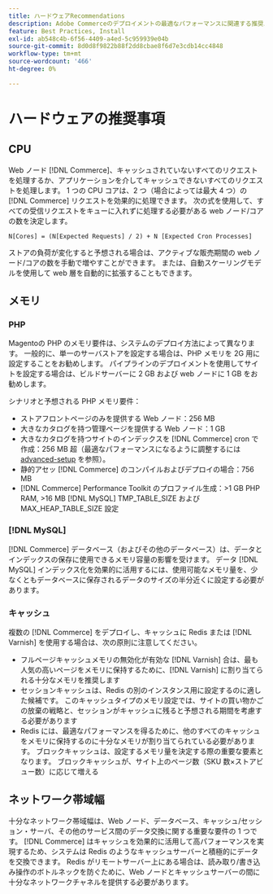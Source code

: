 ```yaml
---
title: ハードウェアRecommendations
description: Adobe Commerceのデプロイメントの最適なパフォーマンスに関連する推奨ハードウェアのリストを確認します。
feature: Best Practices, Install
exl-id: ab548c4b-6f56-4409-a4ed-5c959939e04b
source-git-commit: 8d0d8f9822b88f2dd8cbae8f6d7e3cdb14cc4848
workflow-type: tm+mt
source-wordcount: '466'
ht-degree: 0%

---
```


# ハードウェアの推奨事項

## CPU

Web ノード [!DNL Commerce]、キャッシュされていないすべてのリクエストを処理するか、アプリケーションを介してキャッシュできないすべてのリクエストを処理します。 1 つの CPU コアは、2 つ（場合によっては最大 4 つ）の [!DNL Commerce] リクエストを効果的に処理できます。 次の式を使用して、すべての受信リクエストをキューに入れずに処理する必要がある web ノード/コアの数を決定します。

```
N[Cores] = (N[Expected Requests] / 2) + N [Expected Cron Processes]
```

ストアの負荷が変化すると予想される場合は、アクティブな販売期間の web ノード/コアの数を手動で増やすことができます。 または、自動スケーリングモデルを使用して web 層を自動的に拡張することもできます。

## メモリ

### PHP

Magentoの PHP のメモリ要件は、システムのデプロイ方法によって異なります。  一般的に、単一のサーバストアを設定する場合は、PHP メモリを 2G 用に設定することをお勧めします。  パイプラインのデプロイメントを使用してサイトを設定する場合は、ビルドサーバーに 2 GB および web ノードに 1 GB をお勧めします。

シナリオと予想される PHP メモリ要件：

* ストアフロントページのみを提供する Web ノード：256 MB
* 大きなカタログを持つ管理ページを提供する Web ノード：1 GB
* 大きなカタログを持つサイトのインデックスを [!DNL Commerce] cron で作成：256 MB 超（最適なパフォーマンスになるように調整するには [advanced-setup](../performance/advanced-setup.md) を参照）。
* 静的アセッ [!DNL Commerce] のコンパイルおよびデプロイの場合：756 MB
* [!DNL Commerce] Performance Toolkit のプロファイル生成：>1 GB PHP RAM, >16 MB [!DNL MySQL] TMP_TABLE_SIZE およびMAX_HEAP_TABLE_SIZE 設定

### [!DNL MySQL]

[!DNL Commerce] データベース（およびその他のデータベース）は、データとインデックスの保存に使用できるメモリ容量の影響を受けます。 データ [!DNL MySQL] インデックス化を効果的に活用するには、使用可能なメモリ量を、少なくともデータベースに保存されるデータのサイズの半分近くに設定する必要があります。

### キャッシュ

複数の [!DNL Commerce] をデプロイし、キャッシュに Redis または [!DNL Varnish] を使用する場合は、次の原則に注意してください。

* フルページキャッシュメモリの無効化が有効な [!DNL Varnish] 合は、最も人気の高いページをメモリに保持するために、[!DNL Varnish] に割り当てられる十分なメモリを推奨します
* セッションキャッシュは、Redis の別のインスタンス用に設定するのに適した候補です。  このキャッシュタイプのメモリ設定では、サイトの買い物かごの放棄の戦略と、セッションがキャッシュに残ると予想される期間を考慮する必要があります
* Redis には、最適なパフォーマンスを得るために、他のすべてのキャッシュをメモリに保持するのに十分なメモリが割り当てられている必要があります。  ブロックキャッシュは、設定するメモリ量を決定する際の重要な要素となります。  ブロックキャッシュが、サイト上のページ数（SKU 数×ストアビュー数）に応じて増える

## ネットワーク帯域幅

十分なネットワーク帯域幅は、Web ノード、データベース、キャッシュ/セッション・サーバ、その他のサービス間のデータ交換に関する重要な要件の 1 つです。 [!DNL Commerce] はキャッシュを効果的に活用して高パフォーマンスを実現するため、システムは Redis のようなキャッシュサーバーと積極的にデータを交換できます。 Redis がリモートサーバー上にある場合は、読み取り/書き込み操作のボトルネックを防ぐために、Web ノードとキャッシュサーバーの間に十分なネットワークチャネルを提供する必要があります。
